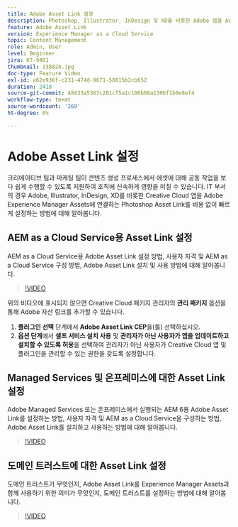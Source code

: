 ```yaml
---
title: Adobe Asset Link 설정
description: Photoshop, Illustrator, InDesign 및 XD를 비롯한 Adobe 앱을 Adobe Experience Manager Assets에 연결하는 Creative Cloud Asset Link를 무료로 설정하는 방법에 대해 알아봅니다.
feature: Adobe Asset Link
version: Experience Manager as a Cloud Service
topic: Content Management
role: Admin, User
level: Beginner
jira: KT-9401
thumbnail: 338824.jpg
doc-type: Feature Video
exl-id: a62e936f-c231-474d-9671-58815b2cb652
duration: 2418
source-git-commit: 48433a5367c281cf5a1c106b08a1306f1b0e8ef4
workflow-type: tm+mt
source-wordcount: '269'
ht-degree: 0%

---
```


# Adobe Asset Link 설정

크리에이티브 팀과 마케팅 팀이 콘텐츠 생성 프로세스에서 에셋에 대해 공동 작업을 보다 쉽게 수행할 수 있도록 지원하여 조직에 신속하게 영향을 미칠 수 있습니다. IT 부서의 경우 Adobe, Illustrator, InDesign, XD를 비롯한 Creative Cloud 앱을 Adobe Experience Manager Assets에 연결하는 Photoshop Asset Link를 비용 없이 빠르게 설정하는 방법에 대해 알아봅니다.

## AEM as a Cloud Service용 Asset Link 설정

AEM as a Cloud Service용 Adobe Asset Link 설정 방법, 사용자 자격 및 AEM as a Cloud Service 구성 방법, Adobe Asset Link 설치 및 사용 방법에 대해 알아봅니다.

>[!VIDEO](https://video.tv.adobe.com/v/343261?quality=12&learn=on&captions=kor)

위의 비디오에 표시되지 않으면 Creative Cloud 패키지 관리자의 __관리 패키지__ 옵션을 통해 Adobe 자산 링크를 추가할 수 있습니다.

1. __플러그인 선택__ 단계에서 __Adobe Asset Link CEP__&#x200B;을(를) 선택하십시오.
2. __옵션 단계__&#x200B;에서 __셀프 서비스 설치 사용__ 및 __관리자가 아닌 사용자가 앱을 업데이트하고 설치할 수 있도록 허용__&#x200B;을 선택하여 관리자가 아닌 사용자가 Creative Cloud 앱 및 플러그인을 관리할 수 있는 권한을 갖도록 설정합니다.

## Managed Services 및 온프레미스에 대한 Asset Link 설정

Adobe Managed Services 또는 온프레미스에서 실행되는 AEM 6용 Adobe Asset Link를 설정하는 방법, 사용자 자격 및 AEM as a Cloud Service을 구성하는 방법, Adobe Asset Link를 설치하고 사용하는 방법에 대해 알아봅니다.

>[!VIDEO](https://video.tv.adobe.com/v/3434116?quality=12&learn=on&captions=kor)


## 도메인 트러스트에 대한 Asset Link 설정

도메인 트러스트가 무엇인지, Adobe Asset Link를 Experience Manager Assets과 함께 사용하기 위한 의미가 무엇인지, 도메인 트러스트를 설정하는 방법에 대해 알아봅니다.

>[!VIDEO](https://video.tv.adobe.com/v/3454153?quality=12&learn=on&captions=kor)
